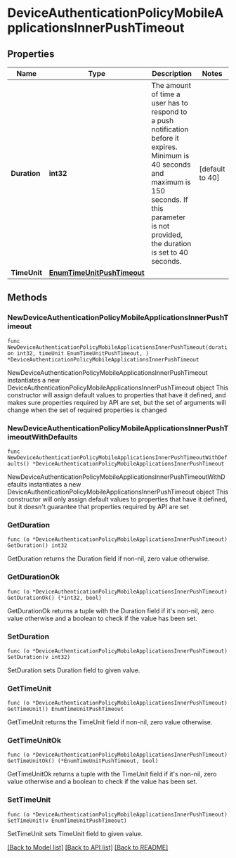 # DeviceAuthenticationPolicyMobileApplicationsInnerPushTimeout

## Properties

Name | Type | Description | Notes
------------ | ------------- | ------------- | -------------
**Duration** | **int32** | The amount of time a user has to respond to a push notification before it expires. Minimum is 40 seconds and maximum is 150 seconds. If this parameter is not provided, the duration is set to 40 seconds. | [default to 40]
**TimeUnit** | [**EnumTimeUnitPushTimeout**](EnumTimeUnitPushTimeout.md) |  | 

## Methods

### NewDeviceAuthenticationPolicyMobileApplicationsInnerPushTimeout

`func NewDeviceAuthenticationPolicyMobileApplicationsInnerPushTimeout(duration int32, timeUnit EnumTimeUnitPushTimeout, ) *DeviceAuthenticationPolicyMobileApplicationsInnerPushTimeout`

NewDeviceAuthenticationPolicyMobileApplicationsInnerPushTimeout instantiates a new DeviceAuthenticationPolicyMobileApplicationsInnerPushTimeout object
This constructor will assign default values to properties that have it defined,
and makes sure properties required by API are set, but the set of arguments
will change when the set of required properties is changed

### NewDeviceAuthenticationPolicyMobileApplicationsInnerPushTimeoutWithDefaults

`func NewDeviceAuthenticationPolicyMobileApplicationsInnerPushTimeoutWithDefaults() *DeviceAuthenticationPolicyMobileApplicationsInnerPushTimeout`

NewDeviceAuthenticationPolicyMobileApplicationsInnerPushTimeoutWithDefaults instantiates a new DeviceAuthenticationPolicyMobileApplicationsInnerPushTimeout object
This constructor will only assign default values to properties that have it defined,
but it doesn't guarantee that properties required by API are set

### GetDuration

`func (o *DeviceAuthenticationPolicyMobileApplicationsInnerPushTimeout) GetDuration() int32`

GetDuration returns the Duration field if non-nil, zero value otherwise.

### GetDurationOk

`func (o *DeviceAuthenticationPolicyMobileApplicationsInnerPushTimeout) GetDurationOk() (*int32, bool)`

GetDurationOk returns a tuple with the Duration field if it's non-nil, zero value otherwise
and a boolean to check if the value has been set.

### SetDuration

`func (o *DeviceAuthenticationPolicyMobileApplicationsInnerPushTimeout) SetDuration(v int32)`

SetDuration sets Duration field to given value.


### GetTimeUnit

`func (o *DeviceAuthenticationPolicyMobileApplicationsInnerPushTimeout) GetTimeUnit() EnumTimeUnitPushTimeout`

GetTimeUnit returns the TimeUnit field if non-nil, zero value otherwise.

### GetTimeUnitOk

`func (o *DeviceAuthenticationPolicyMobileApplicationsInnerPushTimeout) GetTimeUnitOk() (*EnumTimeUnitPushTimeout, bool)`

GetTimeUnitOk returns a tuple with the TimeUnit field if it's non-nil, zero value otherwise
and a boolean to check if the value has been set.

### SetTimeUnit

`func (o *DeviceAuthenticationPolicyMobileApplicationsInnerPushTimeout) SetTimeUnit(v EnumTimeUnitPushTimeout)`

SetTimeUnit sets TimeUnit field to given value.



[[Back to Model list]](../README.md#documentation-for-models) [[Back to API list]](../README.md#documentation-for-api-endpoints) [[Back to README]](../README.md)


